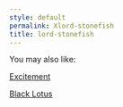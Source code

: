 ```yaml
---
style: default
permalink: Xlord-stonefish
title: lord-stonefish
---
```

You may also like:

[Excitement](http://scp-wiki.net/excitement)

[Black Lotus](http://scp-wiki.net/black-lotus)
